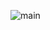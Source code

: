 ![main](https://media.discordapp.net/attachments/727717989801263175/1079257344162140291/afc.jpg?width=1246&height=701)
